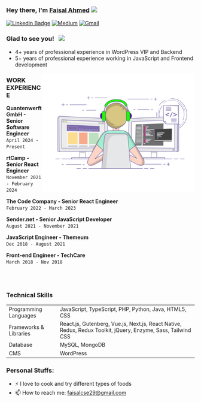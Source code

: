### Hey there, I'm <a href="#" target="_blank"> Faisal Ahmed</a> <img src="https://media.giphy.com/media/hvRJCLFzcasrR4ia7z/giphy.gif" width="25px">

[![Linkedin Badge](https://img.shields.io/badge/-LinkedIn-0e76a8?style=flat-square&logo=Linkedin&logoColor=white)](https://www.linkedin.com/in/faisal-ahmed29/)
[![Medium](https://img.shields.io/badge/%20-Medium-black?color=14171A&labelColor=000&logo=medium&logoColor=fff)](https://medium.com/@faisalcse29)
[![Gmail](https://img.shields.io/badge/%20-@Email-black?color=14171A&labelColor=D44638&logo=gmail&logoColor=fff)](mailto:faisalcse29@gmail.com)

### Glad to see you! &nbsp; ![](https://visitor-badge.glitch.me/badge?page_id=fai-sal.fai-sal)

- 4+ years of professional experience in WordPress VIP and Backend
- 5+ years of professional experience working in JavaScript and Frontend development

<img align="right" alt="GIF" src="https://github.com/fai-sal/fai-sal/blob/master/coding.gif?raw=true" width="408" height="318" />

### WORK EXPERIENCE

**Quantenwerft GmbH - Senior Software Engineer**<br>
`April 2024 - Present`
<br>

**rtCamp - Senior React Engineer**<br>
`November 2021 - February 2024`
<br>

**The Code Company - Senior React Engineer**<br>
`February 2022 - March 2023`
<br>

**Sender.net - Senior JavaScript Developer** <br>
`August 2021 - November 2021`
<br>

**JavaScript Engineer - Themeum** <br>
`Dec 2018 - August 2021`
<br>

**Front-end Engineer - TechCare**<br>
`March 2018 - Nov 2018`
<br>

<br/><br/>

### Technical Skills

<table>
    <tr>
        <td>Programming Languages</td>
        <td>JavaScript, TypeScript, PHP, Python, Java, HTML5, CSS</td>
    </tr>
    <tr>
        <td>Frameworks & Libraries</td>
        <td>React.js, Gutenberg, Vue.js, Next.js, React Native, Redux, Redux Toolkit, jQuery, Enzyme, Sass, Tailwind CSS</td>
    </tr>
    <tr>
        <td>Database</td>
        <td>MySQL, MongoDB</td>
    </tr>
    <tr>
        <td>CMS</td>
        <td>WordPress</td>
    </tr>
</table>

### Personal Stuffs:

- ⚡ I love to cook and try different types of foods
- 📫 How to reach me: faisalcse29@gmail.com
